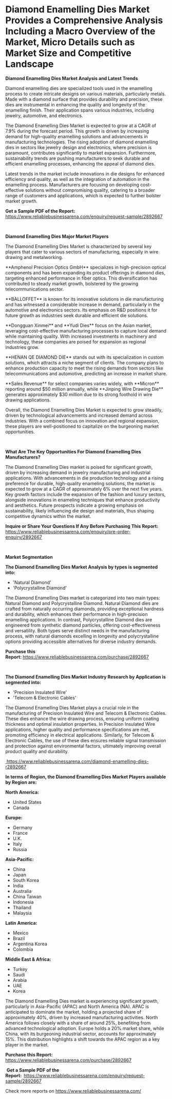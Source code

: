 <p><h1>Diamond Enamelling Dies Market Provides a Comprehensive Analysis Including a Macro Overview of the Market, Micro Details such as Market Size and Competitive Landscape</h1></p><p><strong>Diamond Enamelling Dies Market Analysis and Latest Trends</strong></p>
<p><p>Diamond enamelling dies are specialized tools used in the enamelling process to create intricate designs on various materials, particularly metals. Made with a diamond surface that provides durability and precision, these dies are instrumental in enhancing the quality and longevity of the enamelling finish. Their application spans various industries, including jewelry, automotive, and electronics.</p><p>The Diamond Enamelling Dies Market is expected to grow at a CAGR of 7.9% during the forecast period. This growth is driven by increasing demand for high-quality enamelling solutions and advancements in manufacturing technologies. The rising adoption of diamond enamelling dies in sectors like jewelry design and electronics, where precision is paramount, contributes significantly to market expansion. Furthermore, sustainability trends are pushing manufacturers to seek durable and efficient enamelling processes, enhancing the appeal of diamond dies. </p><p>Latest trends in the market include innovations in die designs for enhanced efficiency and quality, as well as the integration of automation in the enamelling process. Manufacturers are focusing on developing cost-effective solutions without compromising quality, catering to a broader range of customers and applications, which is expected to further bolster market growth.</p></p>
<p><strong>Get a Sample PDF of the Report:&nbsp;</strong> <a href="https://www.reliablebusinessarena.com/enquiry/request-sample/2892667?utm_campaign=2189&utm_medium=2&utm_source=Github&utm_content=ia&utm_term=15032025&utm_id=diamond-enamelling-dies">https://www.reliablebusinessarena.com/enquiry/request-sample/2892667</a></p>
<p>&nbsp;</p>
<p><strong>Diamond Enamelling Dies Major Market Players</strong></p>
<p><p>The Diamond Enamelling Dies Market is characterized by several key players that cater to various sectors of manufacturing, especially in wire drawing and metalworking. </p><p>**Amphenol Precision Optics GmbH** specializes in high-precision optical components and has been expanding its product offerings in diamond dies, targeting enhanced performance in fiber optics. This diversification has contributed to steady market growth, bolstered by the growing telecommunications sector. </p><p>**BALLOFFET** is known for its innovative solutions in die manufacturing and has witnessed a considerable increase in demand, particularly in the automotive and electronics sectors. Its emphasis on R&D positions it for future growth as industries seek durable and efficient die solutions.</p><p>**Dongguan Xinmei** and **Yudi Dies** focus on the Asian market, leveraging cost-effective manufacturing processes to capture local demand while maintaining quality. With increased investments in machinery and technology, these companies are poised for expansion as regional industries grow.</p><p>**HENAN QE DIAMOND DIE** stands out with its specialization in custom solutions, which attracts a niche segment of clients. The company plans to enhance production capacity to meet the rising demands from sectors like telecommunications and automotive, predicting an increase in market share.</p><p>**Sales Revenue** for select companies varies widely, with **Micron** reporting around $50 million annually, while **Jinping Wire Drawing Die** generates approximately $30 million due to its strong foothold in wire drawing applications. </p><p>Overall, the Diamond Enamelling Dies Market is expected to grow steadily, driven by technological advancements and increased demand across industries. With a combined focus on innovation and regional expansion, these players are well-positioned to capitalize on the burgeoning market opportunities.</p></p>
<p>&nbsp;</p>
<p><strong>What Are The Key Opportunities For Diamond Enamelling Dies Manufacturers?</strong></p>
<p><p>The Diamond Enamelling Dies market is poised for significant growth, driven by increasing demand in jewelry manufacturing and industrial applications. With advancements in die production technology and a rising preference for durable, high-quality enameling solutions, the market is expected to grow at a CAGR of approximately 6% over the next five years. Key growth factors include the expansion of the fashion and luxury sectors, alongside innovations in enameling techniques that enhance productivity and aesthetics. Future prospects indicate a growing emphasis on sustainability, likely influencing die design and materials, thus shaping competitive dynamics within the market.</p></p>
<p><strong>Inquire or Share Your Questions If Any Before Purchasing This Report:</strong> <a href="https://www.reliablebusinessarena.com/enquiry/pre-order-enquiry/2892667?utm_campaign=2189&utm_medium=2&utm_source=Github&utm_content=ia&utm_term=15032025&utm_id=diamond-enamelling-dies">https://www.reliablebusinessarena.com/enquiry/pre-order-enquiry/2892667</a></p>
<p>&nbsp;</p>
<p><strong>Market Segmentation</strong></p>
<p><strong>The Diamond Enamelling Dies Market Analysis by types is segmented into:</strong></p>
<p><ul><li>'Natural Diamond'</li><li>'Polycrystalline Diamond'</li></ul></p>
<p><p>The Diamond Enamelling Dies market is categorized into two main types: Natural Diamond and Polycrystalline Diamond. Natural Diamond dies are crafted from naturally occurring diamonds, providing exceptional hardness and durability, which enhances their performance in high-precision enamelling applications. In contrast, Polycrystalline Diamond dies are engineered from synthetic diamond particles, offering cost-effectiveness and versatility. Both types serve distinct needs in the manufacturing process, with natural diamonds excelling in longevity and polycrystalline options providing accessible alternatives for diverse industry demands.</p></p>
<p><strong>Purchase this Report:&nbsp;</strong><a href="https://www.reliablebusinessarena.com/purchase/2892667?utm_campaign=2189&utm_medium=2&utm_source=Github&utm_content=ia&utm_term=15032025&utm_id=diamond-enamelling-dies">https://www.reliablebusinessarena.com/purchase/2892667</a></p>
<p>&nbsp;</p>
<p><strong>The Diamond Enamelling Dies Market Industry Research by Application is segmented into:</strong></p>
<p><ul><li>'Precision Insulated Wire'</li><li>'Telecom & Electronic Cables'</li></ul></p>
<p><p>The Diamond Enamelling Dies Market plays a crucial role in the manufacturing of Precision Insulated Wire and Telecom & Electronic Cables. These dies enhance the wire drawing process, ensuring uniform coating thickness and optimal insulation properties. In Precision Insulated Wire applications, higher quality and performance specifications are met, promoting efficiency in electrical applications. Similarly, for Telecom & Electronic Cables, the use of these dies ensures reliable signal transmission and protection against environmental factors, ultimately improving overall product quality and durability.</p></p>
<p><a href="https://www.reliablebusinessarena.com/diamond-enamelling-dies-r2892667?utm_campaign=2189&utm_medium=2&utm_source=Github&utm_content=ia&utm_term=15032025&utm_id=diamond-enamelling-dies">&nbsp;https://www.reliablebusinessarena.com/diamond-enamelling-dies-r2892667</a></p>
<p><strong>In terms of Region, the Diamond Enamelling Dies Market Players available by Region are:</strong></p>
<p>
    <p> <strong> North America: </strong>
        <ul>
            <li>United States</li>
            <li>Canada</li>
        </ul>
        </p> 
    <p> <strong> Europe: </strong>
        <ul>
            <li>Germany</li>
            <li>France</li>
            <li>U.K.</li>
            <li>Italy</li>
            <li>Russia</li>
        </ul>
        </p> 
    <p> <strong> Asia-Pacific: </strong>
        <ul>
            <li>China</li>
            <li>Japan</li>
            <li>South Korea</li>
            <li>India</li>
            <li>Australia</li>
            <li>China Taiwan</li>
            <li>Indonesia</li>
            <li>Thailand</li>
            <li>Malaysia</li>
        </ul>
        </p> 
    <p> <strong> Latin America: </strong>
        <ul>
            <li>Mexico</li>
            <li>Brazil</li>
            <li>Argentina Korea</li>
            <li>Colombia</li>
        </ul>
        </p> 
    <p> <strong> Middle East & Africa: </strong>
        <ul>
            <li>Turkey</li>
            <li>Saudi</li>
            <li>Arabia</li>
            <li>UAE</li>
            <li>Korea</li>
        </ul>
    </p>
    </p>
<p><p>The Diamond Enamelling Dies market is experiencing significant growth, particularly in Asia-Pacific (APAC) and North America (NA). APAC is anticipated to dominate the market, holding a projected share of approximately 40%, driven by increased manufacturing activities. North America follows closely with a share of around 25%, benefiting from advanced technological adoption. Europe holds a 20% market share, while China, with its burgeoning industrial sector, accounts for approximately 15%. This distribution highlights a shift towards the APAC region as a key player in the market.</p></p>
<p><strong>Purchase this Report: </strong><a href="https://www.reliablebusinessarena.com/purchase/2892667?utm_campaign=2189&utm_medium=2&utm_source=Github&utm_content=ia&utm_term=15032025&utm_id=diamond-enamelling-dies">https://www.reliablebusinessarena.com/purchase/2892667</a></p>
<p>&nbsp;<strong>Get a Sample PDF of the Report:&nbsp;&nbsp;</strong><a href="https://www.reliablebusinessarena.com/enquiry/request-sample/2892667?utm_campaign=2189&utm_medium=2&utm_source=Github&utm_content=ia&utm_term=15032025&utm_id=diamond-enamelling-dies">https://www.reliablebusinessarena.com/enquiry/request-sample/2892667</a></p>
<p><strong></strong></p>
<p>Check more reports on <a href="https://www.reliablebusinessarena.com/?utm_campaign=2189&utm_medium=2&utm_source=Github&utm_content=ia&utm_term=15032025&utm_id=diamond-enamelling-dies">https://www.reliablebusinessarena.com/</a></p>